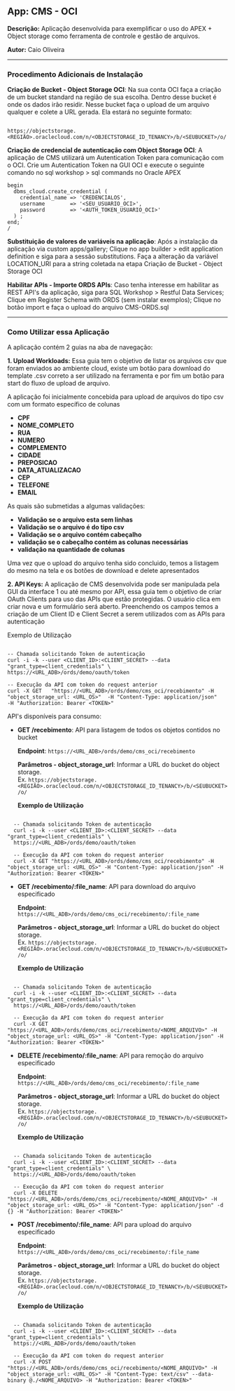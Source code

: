 ## **App: CMS - OCI**
**Descrição:** Aplicação desenvolvida para exemplificar o uso do APEX + Object storage como ferramenta de controle e gestão de arquivos.

**Autor:** Caio Oliveira  

---

### **Procedimento Adicionais de Instalação**

**Criação de Bucket - Object Storage OCI**: Na sua conta OCI faça a criação de um bucket standard na região de sua escolha. Dentro desse bucket é onde os dados irão residir. Nesse bucket faça o upload de um arquivo qualquer e colete a URL gerada. Ela estará no seguinte formato: 
```

https://objectstorage.<REGIÃO>.oraclecloud.com/n/<OBJECTSTORAGE_ID_TENANCY>/b/<SEUBUCKET>/o/

```

**Criação de credencial de autenticação com Object Storage OCI**: A aplicação de CMS utilizará um Autentication Token para comunicação com o OCI. Crie um Autentication Token na GUI OCI e execute o seguinte comando no sql workshop > sql commands no Oracle APEX

```
begin
  dbms_cloud.create_credential (
    credential_name => 'CREDENCIALOS',
    username        => '<SEU_USUARIO_OCI>',
    password        => '<AUTH_TOKEN_USUARIO_OCI>'
  ) ;
end;
/

```

**Substituição de valores de variáveis na aplicação**: Após a instalação da aplicação via custom apps/gallery; Clique no app builder > edit application definition e siga para a sessão substitutions. Faça a alteração da variável LOCATION_URI para a string coletada na etapa Criação de Bucket - Object Storage OCI

**Habilitar APIs - Importe ORDS APIs**: Caso tenha interesse em habilitar as REST API's da aplicação, siga para SQL Workshop > Restful Data Services; Clique em Register Schema with ORDS (sem instalar exemplos); Clique no botão import e faça o upload do arquivo CMS-ORDS.sql

---

### **Como Utilizar essa Aplicação**

A aplicação contém 2 guias na aba de navegação:

**1. Upload Workloads:** Essa guia tem o objetivo de listar os arquivos csv que foram enviados ao ambiente cloud, existe um botão para download do template .csv correto a ser utilizado na ferramenta e por fim um botão para start do fluxo de upload de arquivo. 

A aplicação foi inicialmente concebida para upload de arquivos do tipo csv com um formato específico de colunas
* **CPF**
* **NOME_COMPLETO**
* **RUA**
* **NUMERO**
* **COMPLEMENTO**
* **CIDADE**
* **PREPOSICAO**
* **DATA_ATUALIZACAO**
* **CEP**
* **TELEFONE**
* **EMAIL**

As quais são submetidas a algumas validações:
* **Validação se o arquivo esta sem linhas**
* **Validação se o arquivo é do tipo csv**
* **Validação se o arquivo contém cabeçalho**
* **validação se o cabeçalho contém as colunas necessárias**
* **validação na quantidade de colunas**

Uma vez que o upload do arquivo tenha sido concluido, temos a listagem do mesmo na tela e os botões de download e delete apresentados

**2. API Keys:** A aplicação de CMS desenvolvida pode ser manipulada pela GUI da interface 1 ou até mesmo por API, essa guia tem o objetivo de criar OAuth Clients para uso das APIs que estão protegidas. O usuário clica em criar nova e um formulário será aberto. Preenchendo os campos temos a criação de um Client ID e Client Secret a serem utilizados com as APIs para autenticação

Exemplo de Utilização
```

-- Chamada solicitando Token de autenticação
curl -i -k --user <CLIENT_ID>:<CLIENT_SECRET> --data "grant_type=client_credentials" \
https://<URL_ADB>/ords/demo/oauth/token

-- Execução da API com token do request anterior
curl -X GET   "https://<URL_ADB>/ords/demo/cms_oci/recebimento" -H "object_storage_url: <URL_OS>"  -H "Content-Type: application/json"   -H "Authorization: Bearer <TOKEN>"

```

API's disponíveis para consumo:
* **GET /recebimento**: API para listagem de todos os objetos contidos no bucket

  **Endpoint**: `https://<URL_ADB>/ords/demo/cms_oci/recebimento`

  **Parâmetros - object_storage_url**: Informar a URL do bucket do object storage.  
  Ex. `https://objectstorage.<REGIÃO>.oraclecloud.com/n/<OBJECTSTORAGE_ID_TENANCY>/b/<SEUBUCKET>/o/`

  **Exemplo de Utilização**

```
  
  -- Chamada solicitando Token de autenticação
  curl -i -k --user <CLIENT_ID>:<CLIENT_SECRET> --data "grant_type=client_credentials" \
  https://<URL_ADB>/ords/demo/oauth/token
  
  -- Execução da API com token do request anterior
  curl -X GET "https://<URL_ADB>/ords/demo/cms_oci/recebimento" -H "object_storage_url: <URL_OS>" -H "Content-Type: application/json" -H "Authorization: Bearer <TOKEN>"

```

* **GET /recebimento/:file_name**: API para download do arquivo especificado

  **Endpoint**: `https://<URL_ADB>/ords/demo/cms_oci/recebimento/:file_name`

  **Parâmetros - object_storage_url**: Informar a URL do bucket do object storage.  
  Ex. `https://objectstorage.<REGIÃO>.oraclecloud.com/n/<OBJECTSTORAGE_ID_TENANCY>/b/<SEUBUCKET>/o/`

  **Exemplo de Utilização**

```
  
  -- Chamada solicitando Token de autenticação
  curl -i -k --user <CLIENT_ID>:<CLIENT_SECRET> --data "grant_type=client_credentials" \
  https://<URL_ADB>/ords/demo/oauth/token
  
  -- Execução da API com token do request anterior
  curl -X GET "https://<URL_ADB>/ords/demo/cms_oci/recebimento/<NOME_ARQUIVO>" -H "object_storage_url: <URL_OS>" -H "Content-Type: application/json" -H "Authorization: Bearer <TOKEN>"

```

* **DELETE /recebimento/:file_name**: API para remoção do arquivo especificado

  **Endpoint**: `https://<URL_ADB>/ords/demo/cms_oci/recebimento/:file_name`

  **Parâmetros - object_storage_url**: Informar a URL do bucket do object storage.  
  Ex. `https://objectstorage.<REGIÃO>.oraclecloud.com/n/<OBJECTSTORAGE_ID_TENANCY>/b/<SEUBUCKET>/o/`

  **Exemplo de Utilização**

```
  
  -- Chamada solicitando Token de autenticação
  curl -i -k --user <CLIENT_ID>:<CLIENT_SECRET> --data "grant_type=client_credentials" \
  https://<URL_ADB>/ords/demo/oauth/token
  
  -- Execução da API com token do request anterior
  curl -X DELETE "https://<URL_ADB>/ords/demo/cms_oci/recebimento/<NOME_ARQUIVO>" -H "object_storage_url: <URL_OS>" -H "Content-Type: application/json" -d {} -H "Authorization: Bearer <TOKEN>"

```

* **POST /recebimento/:file_name**: API para upload do arquivo especificado

  **Endpoint**: `https://<URL_ADB>/ords/demo/cms_oci/recebimento/:file_name`

  **Parâmetros - object_storage_url**: Informar a URL do bucket do object storage.  
  Ex. `https://objectstorage.<REGIÃO>.oraclecloud.com/n/<OBJECTSTORAGE_ID_TENANCY>/b/<SEUBUCKET>/o/`

  **Exemplo de Utilização**

```
  
  -- Chamada solicitando Token de autenticação
  curl -i -k --user <CLIENT_ID>:<CLIENT_SECRET> --data "grant_type=client_credentials" \
  https://<URL_ADB>/ords/demo/oauth/token
  
  -- Execução da API com token do request anterior
  curl -X POST "https://<URL_ADB>/ords/demo/cms_oci/recebimento/<NOME_ARQUIVO>" -H "object_storage_url: <URL_OS>" -H "Content-Type: text/csv" --data-binary @./<NOME_ARQUIVO> -H "Authorization: Bearer <TOKEN>"

```
